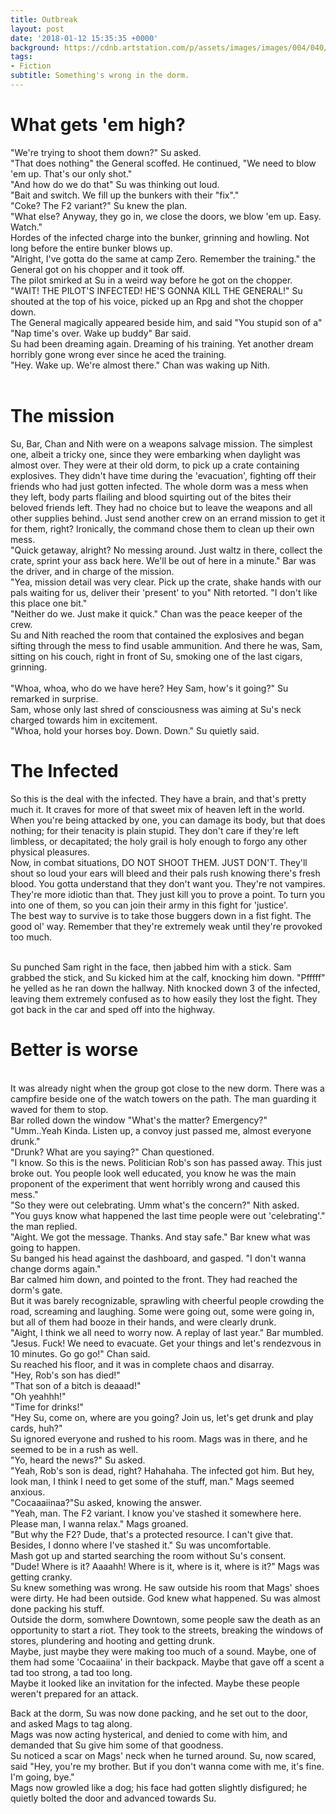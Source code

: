 ```yaml
---
title: Outbreak
layout: post
date: '2018-01-12 15:35:35 +0000'
background: https://cdnb.artstation.com/p/assets/images/images/004/040/769/large/ricky-ho-zombie-alley.jpg?1479754248
tags:
- Fiction
subtitle: Something's wrong in the dorm.
---
```


# What gets 'em high?
"We're trying to shoot them down?" Su asked.
<br>"That does nothing" the General scoffed.
He continued, "We need to blow 'em up. That's our only shot."<br>
"And how do we do that" Su was thinking out loud.
<br>"Bait and switch. We fill up the bunkers with their "fix"."
<br>"Coke? The F2 variant?" Su knew the plan.
<br>"What else? Anyway, they go in, we close the doors, we blow 'em up. Easy. Watch."
<br>Hordes of the infected charge into the bunker, grinning and howling. Not long before the entire bunker blows up.
<br>"Alright, I've gotta do the same at camp Zero. Remember the training." the General got on his chopper and it took off.
<br>The pilot smirked at Su in a weird way before he got on the chopper.
<br>"WAIT! THE PILOT'S INFECTED! HE'S GONNA KILL THE GENERAL!" Su shouted at the top of his voice, picked up an Rpg and shot the chopper down.
<br>The General magically appeared beside him, and said "You stupid son of a"
<br>"Nap time's over. Wake up buddy" Bar said.
<br>Su had been dreaming again. Dreaming of his training. Yet another dream horribly gone wrong ever since he aced the training.
<br>"Hey. Wake up. We're almost there." Chan was waking up Nith.<br><br>
# The mission
Su, Bar, Chan and Nith were on a weapons salvage mission. The simplest one, albeit a tricky one, since they were embarking when
daylight was almost over. They were at their old dorm, to pick up a crate containing explosives. They didn't have time during the
'evacuation', fighting off their friends who had just gotten infected. The whole dorm was a mess when they left, body parts flailing and blood squirting out of the bites their beloved friends left. They had no choice but to leave the weapons and all other supplies behind. Just send another crew on an errand mission to get it for them, right? Ironically, the command chose them to clean up their own mess.
<br>"Quick getaway, alright? No messing around. Just waltz in there, collect the crate, sprint your ass back here. We'll be out of here in a minute." Bar was the driver, and in charge of the mission.
<br>"Yea, mission detail was very clear. Pick up the crate, shake hands with our pals waiting for us, deliver their 'present' to you" Nith retorted. "I don't like this place one bit."
<br>"Neither do we. Just make it quick." Chan was the peace keeper of the crew.
<br>Su and Nith reached the room that contained the explosives and began sifting through the mess to find usable ammunition. And there he was, Sam, sitting on his couch, right in front of Su, smoking one of the last cigars, grinning.  
<br>"Whoa, whoa, who do we have here? Hey Sam, how's it going?" Su remarked in surprise.
<br>Sam, whose only last shred of consciousness was aiming at Su's neck charged towards him in
excitement.
<br>"Whoa, hold your horses boy. Down. Down." Su quietly said.

# The Infected
So this is the deal with the infected. They have a brain, and that's pretty much it. It craves
for more of that sweet mix of heaven left in the world. When you're being attacked by one, you can damage its body, but that does nothing; for their tenacity is plain stupid. They don't care if they're left limbless, or decapitated; the holy grail is holy enough to forgo any other physical pleasures.<br>
Now, in combat situations, DO NOT SHOOT THEM. JUST DON'T. They'll shout so loud your ears will bleed and their pals rush knowing there's fresh blood. You gotta understand that they don't want you.
They're not vampires. They're more idiotic than that. They just kill you to prove a point. To turn you
into one of them, so you can join their army in this fight for 'justice'.<br>
The best way to survive is to take those buggers down in a fist fight. The good ol' way. Remember that they're extremely weak until they're provoked too much.

<br>Su punched Sam right in the face, then jabbed him with a stick. Sam grabbed the stick, and Su kicked him at the calf, knocking him down.
"Pfffff" he yelled as he ran down the hallway.
Nith knocked down 3 of the infected, leaving them extremely confused as to how easily they lost the fight.
They got back in the car and sped off into the highway.

# Better is worse
<br>It was already night when the group got close to the new dorm. There was a campfire beside one of the watch towers on the path. The man guarding it waved for them to stop.<br>
Bar rolled down the window "What's the matter? Emergency?"
<br>"Umm..Yeah Kinda. Listen up, a convoy just passed me, almost everyone drunk."
<br>"Drunk? What are you saying?" Chan questioned.
<br>"I know. So this is the news. Politician Rob's son has passed away. This just broke out. You people look well educated, you know he was the main proponent of the experiment that went horribly wrong and caused this mess."
<br>"So they were out celebrating. Umm what's the concern?" Nith asked.
<br>"You guys know what happened the last time people were out 'celebrating'." the man replied.
<br>"Aight. We got the message. Thanks. And stay safe." Bar knew what was going to happen.
<br>Su banged his head against the dashboard, and gasped. "I don't wanna change dorms again."
<br>Bar calmed him down, and pointed to the front. They had reached the dorm's gate. <br>But it was barely recognizable, sprawling with cheerful people crowding the road, screaming and laughing. Some were going out, some were going in, but all of them had booze in their hands, and were clearly drunk.
<br>"Aight, I think we all need to worry now. A replay of last year." Bar mumbled.
<br>"Jesus. Fuck! We need to evacuate. Get your things and let's rendezvous in 10 minutes. Go go go!" Chan said.
<br>
Su reached his floor, and it was in complete chaos and disarray.<br>
"Hey, Rob's son has died!"<br>
"That son of a bitch is deaaad!"<br>
"Oh yeahhh!"<br>
"Time for drinks!"<br>
"Hey Su, come on, where are you going? Join us, let's get drunk and play cards, huh?"
<br>Su ignored everyone and rushed to his room. Mags was in there, and he seemed to be in a rush as well.
<br>"Yo, heard the news?" Su asked.
<br>"Yeah, Rob's son is dead, right? Hahahaha. The infected got him. But hey, look man, I think I need to get some of the stuff, man." Mags seemed anxious.
<br>"Cocaaaiinaa?"Su asked, knowing the answer.
<br>"Yeah, man. The F2 variant. I know you've stashed it somewhere here. Please man, I wanna relax." Mags groaned.
<br>"But why the F2? Dude, that's a protected resource. I can't give that. Besides, I donno where I've stashed it." Su was uncomfortable.
<br>Mash got up and started searching the room without Su's consent.
<br>"Dude! Where is it? Aaaahh! Where is it, where is it, where is it?" Mags was getting cranky.
<br>Su knew something was wrong. He saw outside his room that Mags' shoes were dirty. He had been outside. God knew what happened. Su was almost done packing his stuff.<br>
Outside the dorm, somwhere Downtown, some people saw the death as an opportunity to start a riot. They took to the streets, breaking the windows of stores, plundering and hooting and getting drunk.<br>
Maybe, just maybe they were making too much of a sound. Maybe, one of them had some 'Cocaaiina' in their backpack. Maybe that gave off a scent a tad too strong, a tad too long.<br>Maybe it looked like an invitation for the infected. Maybe these people weren't prepared for an attack.

Back at the dorm, Su was now done packing, and he set out to the door, and asked Mags to tag along.
<br>Mags was now acting hysterical, and denied to come with him, and demanded that Su give him some of that goodness.
<br>Su noticed a scar on Mags' neck when he turned around.
Su, now scared, said "Hey, you're my brother. But if you don't wanna come with me, it's fine.<br> I'm going, bye."<br>
Mags now growled like a dog; his face had gotten slightly disfigured; he quietly bolted the door and advanced towards Su.